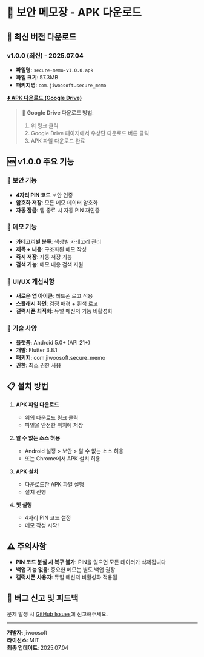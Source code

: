 # 📱 보안 메모장 - APK 다운로드

## 🔽 최신 버전 다운로드

### v1.0.0 (최신) - 2025.07.04
- **파일명**: `secure-memo-v1.0.0.apk`
- **파일 크기**: 57.3MB
- **패키지명**: `com.jiwoosoft.secure_memo`

**[⬇️ APK 다운로드 (Google Drive)](https://drive.google.com/file/d/1gIqrBNjG0m2V41c9kDkH_lV6QQeo1pkN/view?usp=sharing)**

> 📝 **Google Drive 다운로드 방법**:
> 1. 위 링크 클릭
> 2. Google Drive 페이지에서 우상단 다운로드 버튼 클릭
> 3. APK 파일 다운로드 완료

## 🆕 v1.0.0 주요 기능

### 🔐 보안 기능
- **4자리 PIN 코드** 보안 인증
- **암호화 저장**: 모든 메모 데이터 암호화
- **자동 잠금**: 앱 종료 시 자동 PIN 재인증

### 📝 메모 기능
- **카테고리별 분류**: 색상별 카테고리 관리
- **제목 + 내용**: 구조화된 메모 작성
- **즉시 저장**: 자동 저장 기능
- **검색 기능**: 메모 내용 검색 지원

### 🎨 UI/UX 개선사항
- **새로운 앱 아이콘**: 헤드폰 로고 적용
- **스플래시 화면**: 검정 배경 + 흰색 로고
- **갤럭시폰 최적화**: 듀얼 메신저 기능 비활성화

### 🔧 기술 사양
- **플랫폼**: Android 5.0+ (API 21+)
- **개발**: Flutter 3.8.1
- **패키지**: com.jiwoosoft.secure_memo
- **권한**: 최소 권한 사용

## 📋 설치 방법

1. **APK 파일 다운로드**
   - 위의 다운로드 링크 클릭
   - 파일을 안전한 위치에 저장

2. **알 수 없는 소스 허용**
   - Android 설정 > 보안 > 알 수 없는 소스 허용
   - 또는 Chrome에서 APK 설치 허용

3. **APK 설치**
   - 다운로드한 APK 파일 실행
   - 설치 진행

4. **첫 실행**
   - 4자리 PIN 코드 설정
   - 메모 작성 시작!

## ⚠️ 주의사항

- **PIN 코드 분실 시 복구 불가**: PIN을 잊으면 모든 데이터가 삭제됩니다
- **백업 기능 없음**: 중요한 메모는 별도 백업 권장
- **갤럭시폰 사용자**: 듀얼 메신저 비활성화 적용됨

## 🐛 버그 신고 및 피드백

문제 발생 시 [GitHub Issues](https://github.com/jiwoosoft/android-memo/issues)에 신고해주세요.

---

**개발자**: jiwoosoft  
**라이선스**: MIT  
**최종 업데이트**: 2025.07.04 